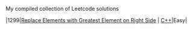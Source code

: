 My compiled collection of Leetcode solutions

|1299|[Replace Elements with Greatest Element on Right Side](https://leetcode.com/problems/replace-elements-with-greatest-element-on-right-side/) | [C++](./algorithms/python/replaceElementsWithGreatestElementOnRightSide/ReplaceElementsWithGreatestElementOnRightSide.py)|Easy|